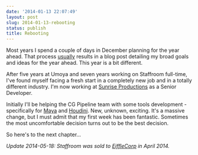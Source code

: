 ```yaml
---
date: '2014-01-13 22:07:49'
layout: post
slug: 2014-01-13-rebooting
status: publish
title: Rebooting
---
```


Most years I spend a couple of days in December planning for the year ahead. That process [usually](/2013/01/01/2012-in-review) results in a blog post detailing my broad goals and ideas for the year ahead. This year is a bit different.

After five years at Umoya and seven years working on Staffroom full-time, I've found myself facing a fresh start in a completely new job and in a totally different industry. I'm now working at [Sunrise Productions](http://sunrise.co.za) as a Senior Developer. 

Initially I'll be helping the CG Pipeline team with some tools development - specifically for [Maya](http://www.autodesk.com/products/autodesk-maya/overview) and [Houdini](http://www.sidefx.com). New, unknown, exciting. It's a massive change, but I must admit that my first week has been fantastic. Sometimes the most uncomfortable decision turns out to be the best decision.

So here's to the next chapter... 

<i>Update 2014-05-18: Staffroom was sold to [EiffleCorp](http://eiffelcorp.co.za) in April 2014.</i>

